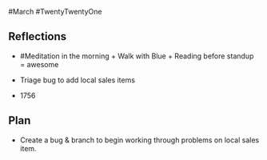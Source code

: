 #March #TwentyTwentyOne 

## Reflections 
- #Meditation in the morning + Walk with Blue + Reading before standup = awesome

- Triage bug to add local sales items
- 1756 

## Plan
- Create a bug & branch to begin working through problems on local sales item. 
